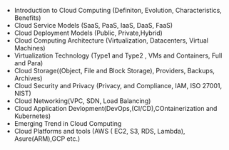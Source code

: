 * Introduction to Cloud Computing (Definiton, Evolution, Characteristics, Benefits)
* Cloud Service Models (SaaS, PaaS, IaaS, DaaS, FaaS)
* Cloud Deployment Models (Public, Private,Hybrid)
* Cloud Computing Architecture (Virtualization, Datacenters, Virtual Machines)
* Virtualization Technology (Type1 and Type2 , VMs and Containers, Full and Para)
* Cloud Storage((Object, File and Block Storage), Providers, Backups, Archives)
* Cloud Security and Privacy (Privacy, and Compliance, IAM, ISO 27001, NIST)
* Cloud Networking(VPC, SDN, Load Balancing)
* Cloud Application Devlopment(DevOps,(CI/CD),COntainerization and Kubernetes)
* Emerging Trend in Cloud Computing
* Cloud Platforms and tools (AWS ( EC2, S3, RDS, Lambda), Asure(ARM),GCP etc.)
